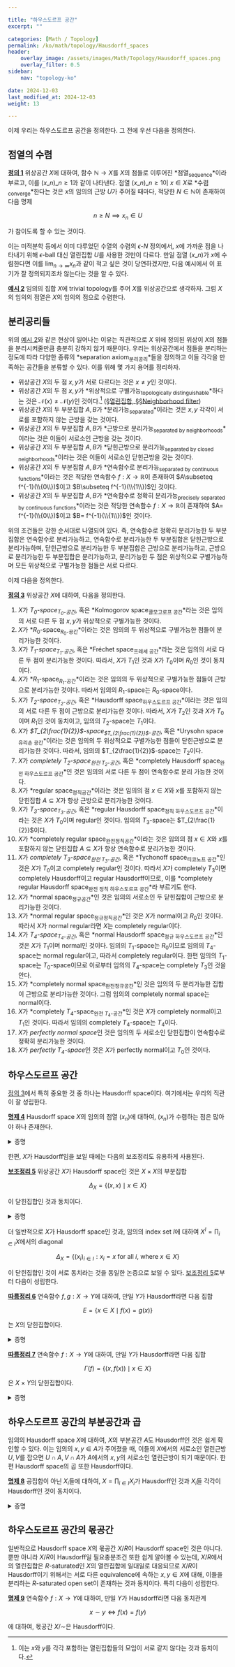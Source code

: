 ```yaml
---

title: "하우스도르프 공간"
excerpt: ""

categories: [Math / Topology]
permalink: /ko/math/topology/Hausdorff_spaces
header:
    overlay_image: /assets/images/Math/Topology/Hausdorff_spaces.png
    overlay_filter: 0.5
sidebar: 
    nav: "topology-ko"

date: 2024-12-03
last_modified_at: 2024-12-03
weight: 13

---
```


이제 우리는 하우스도르프 공간을 정의한다. 그 전에 우선 다음을 정의한다.

## 점열의 수렴

<div class="definition" markdown="1">

<ins id="def1">**정의 1**</ins> 위상공간 $X$에 대하여, 함수 $\mathbb{N} \rightarrow X$를 $X$의 점들로 이루어진 *점열<sub>sequence</sub>*이라 부르고, 이를 $(x\_n)\_{n\geq 1}$과 같이 나타낸다. 점열 $(x\_n)\_{n\geq 1}$이 $x\in X$로 *수렴<sub>converge</sub>*한다는 것은 $x$의 임의의 근방 $U$가 주어질 때마다, 적당한 $N\in \mathbb{N}$이 존재하여 다음 명제 

$$n\geq N\implies x_n\in U$$

가 참이도록 할 수 있는 것이다. 

</div>

이는 미적분학 등에서 이미 다루었던 수열의 수렴의 $\epsilon$-$N$ 정의에서, $x$에 가까운 점을 나타내기 위해 $\epsilon$-ball 대신 열린집합 $U$를 사용한 것만이 다르다. 만일 점열 $(x\_n)$가 $x$에 수렴한다면 이를 $\lim_{n \rightarrow\infty}x_n$과 같이 적고 싶은 것이 당연하겠지만, 다음 예시에서 이 표기가 잘 정의되지조차 않는다는 것을 알 수 있다. 

<div class="example" markdown="1">

<ins id="ex2">**예시 2**</ins> 임의의 집합 $X$에 trivial topology를 주어 $X$를 위상공간으로 생각하자. 그럼 $X$의 임의의 점열은 $X$의 임의의 점으로 수렴한다. 

</div>

## 분리공리들

위의 [예시 2](#ex2)와 같은 현상이 일어나는 이유는 직관적으로 $X$ 위에 정의된 위상이 $X$의 점들을 분리시켜줄만큼 충분히 강하지 않기 때문이다. 우리는 위상공간에서 점들을 분리하는 정도에 따라 다양한 종류의 *separation axiom<sub>분리공리</sub>*들을 정의하고 이들 각각을 만족하는 공간들을 분류할 수 있다. 이를 위해 몇 가지 용어를 정리하자.

- 위상공간 $X$의 두 점 $x,y$가 서로 다르다는 것은 $x\neq y$인 것이다. 
- 위상공간 $X$의 두 점 $x,y$가 *위상적으로 구별가능<sub>topologically distinguishable</sub>*하다는 것은 $\mathcal{N}(x)\neq \mathcal{N}(y)$인 것이다.[^1] ([§열린집합, §§Neighborhood filter](/ko/math/topology/open_sets#neighborhood-filter))
- 위상공간 $X$의 두 부분집합 $A,B$가 *분리가능<sub>separated</sub>*이라는 것은 $x,y$ 각각이 서로를 포함하지 않는 근방을 갖는 것이다.
- 위상공간 $X$의 두 부분집합 $A,B$가 *근방으로 분리가능<sub>separated by neighborhoods</sub>*이라는 것은 이들이 서로소인 근방을 갖는 것이다.
- 위상공간 $X$의 두 부분집합 $A,B$가 *닫힌근방으로 분리가능<sub>separated by closed neighborhoods</sub>*이라는 것은 이들이 서로소인 닫힌근방을 갖는 것이다.
- 위상공간 $X$의 두 부분집합 $A,B$가 *연속함수로 분리가능<sub>separated by continuous functions</sub>*이라는 것은 적당한 연속함수 $f:X \rightarrow \mathbb{R}$이 존재하여 $A\subseteq f^{-1}(\\{0\\})$이고 $B\subseteq f^{-1}(\\{1\\})$인 것이다. 
- 위상공간 $X$의 두 부분집합 $A,B$가 *연속함수로 정확히 분리가능<sub>precisely separated by continuous functions</sub>*이라는 것은 적당한 연속함수 $f:X \rightarrow \mathbb{R}$이 존재하여 $A= f^{-1}(\\{0\\})$이고 $B= f^{-1}(\\{1\\})$인 것이다. 

위의 조건들은 강한 순서대로 나열되어 있다. 즉, 연속함수로 정확히 분리가능한 두 부분집합은 연속함수로 분리가능하고, 연속함수로 분리가능한 두 부분집합은 닫힌근방으로 분리가능하며, 닫힌근방으로 분리가능한 두 부분집합은 근방으로 분리가능하고, 근방으로 분리가능한 두 부분집합은 분리가능하고, 분리가능한 두 점은 위상적으로 구별가능하며 모든 위상적으로 구별가능한 점들은 서로 다르다.

이제 다음을 정의한다.

<div class="definition" markdown="1">

<ins id="def3">**정의 3**</ins> 위상공간 $X$에 대하여, 다음을 정의한다. 

1. $X$가 *$T_0$-space<sub>$T_0$-공간</sub>*, 혹은 *Kolmogorov space<sub>콜모고로프 공간</sub>*라는 것은 임의의 서로 다른 두 점 $x,y$가 위상적으로 구별가능한 것이다.
2. $X$가 *$R_0$-space<sub>$R_0$-공간</sub>*이라는 것은 임의의 두 위상적으로 구별가능한 점들이 분리가능한 것이다.
3. $X$가 *$T_1$-space<sub>$T_1$-공간</sub>*, 혹은 *Fréchet space<sub>프레셰 공간</sub>*라는 것은 임의의 서로 다른 두 점이 분리가능한 것이다. 따라서, $X$가 $T_1$인 것과 $X$가 $T_0$이며 $R_0$인 것이 동치이다.
4. $X$가 *$R_1$-space<sub>$R_1$-공간</sub>*이라는 것은 임의의 두 위상적으로 구별가능한 점들이 근방으로 분리가능한 것이다. 따라서 임의의 $R_1$-space는 $R_0$-space이다.
5. $X$가 *$T_2$-space<sub>$T_2$-공간</sub>*, 혹은 *Hausdorff space<sub>하우스도르프 공간</sub>*이라는 것은 임의의 서로 다른 두 점이 근방으로 분리가능한 것이다. 따라서, $X$가 $T_2$인 것과 $X$가 $T_0$이며 $R_1$인 것이 동치이고, 임의의 $T_2$-space는 $T_1$이다. 
6. $X$가 *$T_{2\frac{1}{2}}$-space<sub>$T_{2\frac{1}{2}}$-공간</sub>*, 혹은 *Urysohn space<sub>유리손 공간</sub>*이라는 것은 임의의 두 위상적으로 구별가능한 점들이 닫힌근방으로 분리가능한 것이다. 따라서, 임의의 $T_{2\frac{1}{2}}$-space는 $T_2$이다. 
7. $X$가 *completely $T_2$-space<sub>완전 $T_2$-공간</sub>*, 혹은 *completely Hausdorff space<sub>완전 하우스도르프 공간</sub>*인 것은 임의의 서로 다른 두 점이 연속함수로 분리 가능한 것이다.
8. $X$가 *regular space<sub>정칙공간</sub>*이라는 것은 임의의 점 $x\in X$와 $x$를 포함하지 않는 닫힌집합 $A\subseteq X$가 항상 근방으로 분리가능한 것이다.
9. $X$가 *$T_3$-space<sub>$T_3$-공간</sub>*, 혹은 *regular Hausdorff space<sub>정칙 하우스도르프 공간</sub>*이라는 것은 $X$가 $T_0$이며 regular인 것이다. 임의의 $T_3$-space는 $T_{2\frac{1}{2}}$이다. 
10. $X$가 *completely regular space<sub>완전정칙공간</sub>*이라는 것은 임의의 점 $x\in X$와 $x$를 포함하지 않는 닫힌집합 $A\subseteq X$가 항상 연속함수로 분리가능한 것이다.
11. $X$가 *completely $T_3$-space<sub>완전 $T_3$-공간</sub>*, 혹은 *Tychonoff space<sub>티코노프 공간</sub>*인 것은 $X$가 $T_0$이고 completely regular인 것이다. 따라서 $X$가 completely $T_3$이면 completely Hausdorff이고 regular Hausdorff이므로, 이를 *completely regular Hausdorff space<sub>완전 정칙 하우스도르프 공간</sub>*라 부르기도 한다.
12. $X$가 *normal space<sub>정규공간</sub>*인 것은 임의의 서로소인 두 닫힌집합이 근방으로 분리가능한 것이다. 
13. $X$가 *normal regular space<sub>정규정칙공간</sub>*인 것은 $X$가 normal이고 $R_0$인 것이다. 따라서 $X$가 normal regular라면 $X$는 completely regular이다. 
14. $X$가 *$T_4$-space<sub>$T_4$-공간</sub>*, 혹은 *normal Hausdorff space<sub>정규 하우스도르프 공간</sub>*인 것은 $X$가 $T_1$이며 normal인 것이다. 임의의 $T_1$-space는 $R_0$이므로 임의의 $T_4$-space는 normal regular이고, 따라서 completely regular이다. 한편 임의의 $T_1$-space는 $T_0$-space이므로 이로부터 임의의 $T_4$-space는 completely $T_3$인 것을 안다.
15. $X$가 *completely normal space<sub>완전정규공간</sub>*인 것은 임의의 두 분리가능한 집합이 근방으로 분리가능한 것이다. 그럼 임의의 completely normal space는 normal이다.
16. $X$가 *completely $T_4$-space<sub>완전 $T_4$-공간</sub>*인 것은 $X$가 completely normal이고 $T_1$인 것이다. 따라서 임의의 completely $T_4$-space는 $T_4$이다.
17. $X$가 *perfectly normal space*인 것은 임의의 두 서로소인 닫힌집합이 연속함수로 정확히 분리가능한 것이다.
18. $X$가 *perfectly $T_4$-space*인 것은 $X$가 perfectly normal이고 $T_0$인 것이다. 

</div>

## 하우스도르프 공간

[정의 3](#def3)에서 특히 중요한 것 중 하나는 Hausdorff space이다. 여기에서는 우리의 직관이 잘 성립한다. 

<div class="proposition" markdown="1">

<ins id="prop4">**명제 4**</ins> Hausdorff space $X$의 임의의 점열 $(x_n)$에 대하여, $(x_n)$가 수렴하는 점은 많아야 하나 존재한다.

</div>
<details class="proof" markdown="1">
<summary>증명</summary>

결론에 반하여 $(x_n)$이 두 점 $x,y$로 수렴한다 하자. 그럼 $x$와 $y$의 서로소인 열린근방 $U,V$를 각각 잡을 수 있다. 이제 $(x_n)$이 $x$와 $y$로 각각 수렴한다는 가정으로부터, 적당한 $M,N$이 존재하여

$$m\geq M \implies x_m\in U,\qquad n\geq N\implies x_n\in V$$

이므로 $K=\max(M,N)$이라 하면 $x_K$는 $U$와 $V$에 동시에 속해야 하므로 모순이다.

</details>

한편, $X$가 Hausdorff임을 보일 때에는 다음의 보조정리도 유용하게 사용된다.

<div class="proposition" markdown="1">

<ins id="lem5">**보조정리 5**</ins> 위상공간 $X$가 Hausdorff space인 것은 $X\times X$의 부분집합

$$\Delta_X=\{(x,x)\mid x\in X\}$$

이 닫힌집합인 것과 동치이다.

</div>
<details class="proof" markdown="1">
<summary>증명</summary>

우선 $X$가 Hausdorff라 가정하자. 그럼 임의의 $(x,y)\not\in\Delta_X$에 대하여, $x\neq y$이므로 $x$와 $y$의 서로소인 근방 $U,V$를 잡을 수 있다. 그럼 $U\times V$는 $(x,y)$를 포함하며 $\Delta_X$와 만나지 않는 열린집합이다. 

거꾸로 $\Delta_X$가 $X\times X$의 닫힌집합이라면, $x\neq y$인 임의의 $x,y\in X$에 대하여 $(x,y)\not\in\Delta_X$이고, 따라서 $\Delta_X$와 만나지 않는 $(x,y)$의 열린근방이 존재하며, product topology의 base를 생각하면 여기에 포함되는 $U\times V$ 꼴의 열린집합이 존재한다. 

</details>

더 일반적으로 $X$가 Hausdorff space인 것과, 임의의 index set $I$에 대하여 $X^I=\prod_{i\in I}X$에서의 diagonal

$$\Delta_X=\{(x_i)_{i\in I}:\text{$x_i=x$ for all $i$, where $x\in X$}\}$$

이 닫힌집합인 것이 서로 동치라는 것을 동일한 논증으로 보일 수 있다. [보조정리 5](#lem5)로부터 다음이 성립한다.

<div class="proposition" markdown="1">

<ins id="cor6">**따름정리 6**</ins> 연속함수 $f,g:X \rightarrow Y$에 대하여, 만일 $Y$가 Hausdorff라면 다음 집합

$$E=\{x\in X\mid f(x)=g(x)\}$$

는 $X$의 닫힌집합이다.

</div>
<details class="proof" markdown="1">
<summary>증명</summary>

$X$에서 $Y\times Y$로의 연속함수 $x\mapsto (f(x), g(x))$를 생각하면 주어진 집합은 $Y\times Y$의 닫힌집합 $\Delta_Y$의 이 연속함수에 대한 preimage이다. 

</details>

<div class="proposition" markdown="1">

<ins id="cor7">**따름정리 7**</ins> 연속함수 $f:X \rightarrow Y$에 대하여, 만일 $Y$가 Hausdorff라면 다음 집합

$$\Gamma(f)=\{(x,f(x))\mid x\in X\}$$

은 $X\times Y$의 닫힌집합이다.

</div>
<details class="proof" markdown="1">
<summary>증명</summary>

$X\times Y$에서 $Y$로의 두 연속함수

$$(x,y)\mapsto f(x),\quad (x,y)\mapsto y$$

를 생각한 후 [따름정리 6](#cor6)을 적용하면 된다. 

</details>

## 하우스도르프 공간의 부분공간과 곱

임의의 Hausdorff space $X$에 대하여, $X$의 부분공간 $A$도 Hausdorff인 것은 쉽게 확인할 수 있다. 이는 임의의 $x,y\in A$가 주어졌을 때, 이들의 $X$에서의 서로소인 열린근방 $U,V$를 잡으면 $U\cap A, V\cap A$가 $A$에서의 $x,y$의 서로소인 열린근방이 되기 때문이다. 한편 Hausdorff space의 곱 또한 Hausdorff이다.

<div class="proposition" markdown="1">

<ins id="prop8">**명제 8**</ins> 공집합이 아닌 $X_i$들에 대하여, $X=\prod_{i\in I}X_i$가 Hausdorff인 것과 $X_i$들 각각이 Hausdorff인 것이 동치이다. 

</div>
<details class="proof" markdown="1">
<summary>증명</summary>

우선 $X_i$들이 Hausdorff이고 $x,y\in X$가 주어졌다 하면 $x_i\neq y_i$이도록 하는 $i$가 존재하고, 이러한 $X_i$ 안에서 $x_i$와 $y_i$를 분리하는 열린근방 $U,V$를 잡자. 그럼 $i$번째 성분만 각각 $U,V$이고 나머지 $j$번째 성분들은 $X_j$들인 $X=\prod X_i$의 base를 생각하면 이들이 $x,y$를 분리한다. 

거꾸로 $X$가 Hausdorff라면, 임의로 택한 $X_j$의 원소들 $x_j$에 대하여, 

$$\prod_{j\in I} A_j,\qquad A_j=\begin{cases}A_i&i=j\\\{x_j\}&\text{otherwise}\end{cases}$$

으로 정의된 $\prod A_j$는 $X_i$와 위상동형인 $X$의 부분집합이다. 

</details>

## 하우스도르프 공간의 몫공간

일반적으로 Hausdorff space $X$의 몫공간 $X/R$이 Hausdorff space인 것은 아니다. 뿐만 아니라 $X/R$이 Hausdorff일 필요충분조건 또한 쉽게 알아볼 수 있는데, $X/R$에서의 열린집합은 $R$-saturated인 $X$의 열린집합에 일대일로 대응되므로 $X/R$이 Hausdorff이기 위해서는 서로 다른 equivalence에 속하는 $x,y\in X$에 대해, 이들을 분리하는 $R$-saturated open set이 존재하는 것과 동치이다. 특히 다음이 성립한다.

<div class="proposition" markdown="1">

<ins id="prop9">**명제 9**</ins> 연속함수 $f:X \rightarrow Y$에 대하여, 만일 $Y$가 Hausdorff라면 다음 동치관계

$$x\sim y\iff f(x)=f(y)$$

에 대하여, 몫공간 $X/{\sim}$은 Hausdorff이다.

</div>



[^1]: 이는 $x$와 $y$를 각각 포함하는 열린집합들의 모임이 서로 같지 않다는 것과 동치이다. 